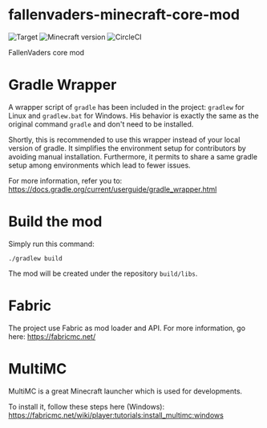 # fallenvaders-minecraft-core-mod

![Target](https://img.shields.io/badge/mod-Minecraft-blueviolet)
![Minecraft version](https://img.shields.io/badge/version-1.17.1-blue)
![CircleCI](https://img.shields.io/circleci/build/github/FallenVaders/mc-fallenvaders?token=6c195a3a2f200bed4f2d9ea090309af8ed1d2c62)

FallenVaders core mod

# Gradle Wrapper

A wrapper script of `gradle` has been included in the project: `gradlew` for Linux and `gradlew.bat` for Windows. His
behavior is exactly the same as the original command `gradle` and don't need to be installed.

Shortly, this is recommended to use this wrapper instead of your local version of gradle. It simplifies the environment
setup for contributors by avoiding manual installation. Furthermore, it permits to share a same gradle setup among
environments which lead to fewer issues.

For more information, refer you to: https://docs.gradle.org/current/userguide/gradle_wrapper.html

# Build the mod

Simply run this command:

```shell
./gradlew build
```

The mod will be created under the repository `build/libs`.

# Fabric

The project use Fabric as mod loader and API. For more information, go here: https://fabricmc.net/

# MultiMC

MultiMC is a great Minecraft launcher which is used for developments.

To install it, follow these steps here (Windows):
https://fabricmc.net/wiki/player:tutorials:install_multimc:windows
